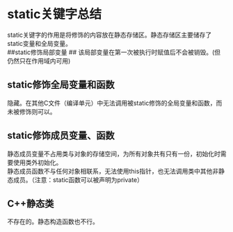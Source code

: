 # static关键字总结 #
static关键字的作用是将修饰的内容放在静态存储区。静态存储区主要储存了static变量和全局变量。  
##static修饰局部变量  ##
该局部变量在第一次被执行时赋值后不会被销毁。(但仍然只在作用域内可用)
## static修饰全局变量和函数 ##
隐藏。在其他C文件（编译单元）中无法调用被static修饰的全局变量和函数，而未被修饰则可以。
## static修饰成员变量、函数 ##
静态成员变量不占用类与对象的存储空间，为所有对象共有只有一份，初始化时需要使用类外初始化。  
静态成员函数不与任何对象相联系，无法使用this指针，也无法调用类中其他非静态成员。（注意：static函数可以被声明为private）
## C++静态类 ##
不存在的。静态构造函数也不行。